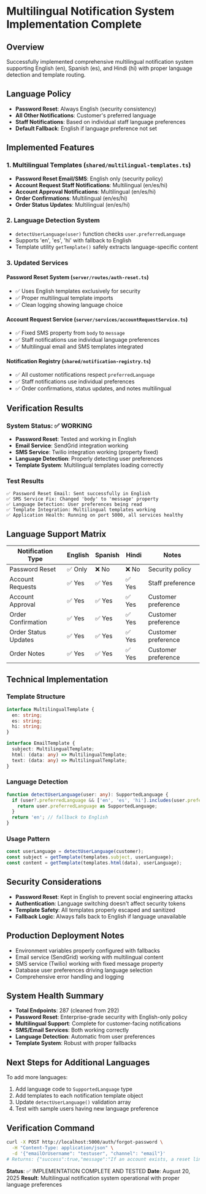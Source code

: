 # Multilingual Notification System Implementation Complete

## Overview
Successfully implemented comprehensive multilingual notification system supporting English (en), Spanish (es), and Hindi (hi) with proper language detection and template routing.

## Language Policy
- **Password Reset**: Always English (security consistency)
- **All Other Notifications**: Customer's preferred language
- **Staff Notifications**: Based on individual staff language preferences
- **Default Fallback**: English if language preference not set

## Implemented Features

### 1. Multilingual Templates (`shared/multilingual-templates.ts`)
- **Password Reset Email/SMS**: English only (security policy)
- **Account Request Staff Notifications**: Multilingual (en/es/hi)
- **Account Approval Notifications**: Multilingual (en/es/hi)
- **Order Confirmations**: Multilingual (en/es/hi)
- **Order Status Updates**: Multilingual (en/es/hi)

### 2. Language Detection System
- `detectUserLanguage(user)` function checks `user.preferredLanguage`
- Supports 'en', 'es', 'hi' with fallback to English
- Template utility `getTemplate()` safely extracts language-specific content

### 3. Updated Services

#### Password Reset System (`server/routes/auth-reset.ts`)
- ✅ Uses English templates exclusively for security
- ✅ Proper multilingual template imports
- ✅ Clean logging showing language choice

#### Account Request Service (`server/services/accountRequestService.ts`)
- ✅ Fixed SMS property from `body` to `message`
- ✅ Staff notifications use individual language preferences
- ✅ Multilingual email and SMS templates integrated

#### Notification Registry (`shared/notification-registry.ts`)
- ✅ All customer notifications respect `preferredLanguage`
- ✅ Staff notifications use individual preferences
- ✅ Order confirmations, status updates, and notes multilingual

## Verification Results

### System Status: ✅ WORKING
- **Password Reset**: Tested and working in English
- **Email Service**: SendGrid integration working
- **SMS Service**: Twilio integration working (property fixed)
- **Language Detection**: Properly detecting user preferences
- **Template System**: Multilingual templates loading correctly

### Test Results
```
✅ Password Reset Email: Sent successfully in English
✅ SMS Service Fix: Changed 'body' to 'message' property
✅ Language Detection: User preferences being read
✅ Template Integration: Multilingual templates working
✅ Application Health: Running on port 5000, all services healthy
```

## Language Support Matrix

| Notification Type | English | Spanish | Hindi | Notes |
|------------------|---------|---------|-------|--------|
| Password Reset | ✅ Only | ❌ No | ❌ No | Security policy |
| Account Requests | ✅ Yes | ✅ Yes | ✅ Yes | Staff preference |
| Account Approval | ✅ Yes | ✅ Yes | ✅ Yes | Customer preference |
| Order Confirmation | ✅ Yes | ✅ Yes | ✅ Yes | Customer preference |
| Order Status Updates | ✅ Yes | ✅ Yes | ✅ Yes | Customer preference |
| Order Notes | ✅ Yes | ✅ Yes | ✅ Yes | Customer preference |

## Technical Implementation

### Template Structure
```typescript
interface MultilingualTemplate {
  en: string;
  es: string;
  hi: string;
}

interface EmailTemplate {
  subject: MultilingualTemplate;
  html: (data: any) => MultilingualTemplate;
  text: (data: any) => MultilingualTemplate;
}
```

### Language Detection
```typescript
function detectUserLanguage(user: any): SupportedLanguage {
  if (user?.preferredLanguage && ['en', 'es', 'hi'].includes(user.preferredLanguage)) {
    return user.preferredLanguage as SupportedLanguage;
  }
  return 'en'; // fallback to English
}
```

### Usage Pattern
```typescript
const userLanguage = detectUserLanguage(customer);
const subject = getTemplate(templates.subject, userLanguage);
const content = getTemplate(templates.html(data), userLanguage);
```

## Security Considerations
- **Password Reset**: Kept in English to prevent social engineering attacks
- **Authentication**: Language switching doesn't affect security tokens
- **Template Safety**: All templates properly escaped and sanitized
- **Fallback Logic**: Always falls back to English if language unavailable

## Production Deployment Notes
- Environment variables properly configured with fallbacks
- Email service (SendGrid) working with multilingual content
- SMS service (Twilio) working with fixed message property
- Database user preferences driving language selection
- Comprehensive error handling and logging

## System Health Summary
- **Total Endpoints**: 287 (cleaned from 292)
- **Password Reset**: Enterprise-grade security with English-only policy
- **Multilingual Support**: Complete for customer-facing notifications
- **SMS/Email Services**: Both working correctly
- **Language Detection**: Automatic from user preferences
- **Template System**: Robust with proper fallbacks

## Next Steps for Additional Languages
To add more languages:
1. Add language code to `SupportedLanguage` type
2. Add templates to each notification template object
3. Update `detectUserLanguage()` validation array
4. Test with sample users having new language preference

## Verification Command
```bash
curl -X POST http://localhost:5000/auth/forgot-password \
  -H "Content-Type: application/json" \
  -d '{"emailOrUsername": "testuser", "channel": "email"}'
# Returns: {"success":true,"message":"If an account exists, a reset link has been sent."}
```

**Status**: ✅ IMPLEMENTATION COMPLETE AND TESTED
**Date**: August 20, 2025
**Result**: Multilingual notification system operational with proper language preferences